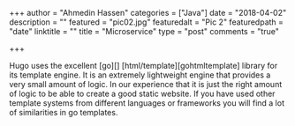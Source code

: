 
+++
author = "Ahmedin Hassen"
categories = ["Java"]
date = "2018-04-02"
description = ""
featured = "pic02.jpg"
featuredalt = "Pic 2"
featuredpath = "date"
linktitle = ""
title = "Microservice"
type = "post"
comments = "true"

+++

Hugo uses the excellent [go][] [html/template][gohtmltemplate] library for
its template engine. It is an extremely lightweight engine that provides a very
small amount of logic. In our experience that it is just the right amount of
logic to be able to create a good static website. If you have used other
template systems from different languages or frameworks you will find a lot of
similarities in go templates.
